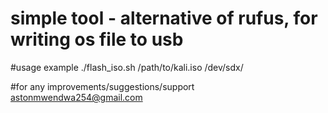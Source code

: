 # simple tool - alternative of rufus, for writing os file to usb

#usage example
./flash_iso.sh /path/to/kali.iso /dev/sdx/ 


#for any improvements/suggestions/support
astonmwendwa254@gmail.com
